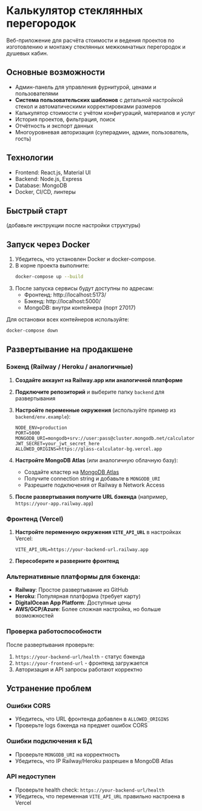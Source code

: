 # Калькулятор стеклянных перегородок

Веб-приложение для расчёта стоимости и ведения проектов по изготовлению и монтажу стеклянных межкомнатных перегородок и душевых кабин.

## Основные возможности

- Админ-панель для управления фурнитурой, ценами и пользователями
- **Система пользовательских шаблонов** с детальной настройкой стекол и автоматическими корректировками размеров
- Калькулятор стоимости с учётом конфигураций, материалов и услуг
- История проектов, фильтрация, поиск
- Отчётность и экспорт данных
- Многоуровневая авторизация (суперадмин, админ, пользователь, гость)

## Технологии

- Frontend: React.js, Material UI
- Backend: Node.js, Express
- Database: MongoDB
- Docker, CI/CD, линтеры

## Быстрый старт

(добавьте инструкции после настройки структуры)

## Запуск через Docker

1. Убедитесь, что установлен Docker и docker-compose.
2. В корне проекта выполните:
   ```sh
   docker-compose up --build
   ```
3. После запуска сервисы будут доступны по адресам:
   - Фронтенд: http://localhost:5173/
   - Бэкенд: http://localhost:5000/
   - MongoDB: внутри контейнера (порт 27017)

Для остановки всех контейнеров используйте:

```sh
docker-compose down
```

## Развертывание на продакшене

### Бэкенд (Railway / Heroku / аналогичные)

1. **Создайте аккаунт на Railway.app или аналогичной платформе**

2. **Подключите репозиторий** и выберите папку `backend` для развертывания

3. **Настройте переменные окружения** (используйте пример из `backend/env.example`):

   ```
   NODE_ENV=production
   PORT=5000
   MONGODB_URI=mongodb+srv://user:pass@cluster.mongodb.net/calculator
   JWT_SECRET=your_jwt_secret_here
   ALLOWED_ORIGINS=https://glass-calculator-bg.vercel.app
   ```

4. **Настройте MongoDB Atlas** (или аналогичную облачную базу):

   - Создайте кластер на [MongoDB Atlas](https://cloud.mongodb.com/)
   - Получите connection string и добавьте в `MONGODB_URI`
   - Разрешите подключения от Railway в Network Access

5. **После развертывания получите URL бэкенда** (например, `https://your-app.railway.app`)

### Фронтенд (Vercel)

1. **Настройте переменную окружения `VITE_API_URL`** в настройках Vercel:

   ```
   VITE_API_URL=https://your-backend-url.railway.app
   ```

2. **Пересоберите и разверните фронтенд**

### Альтернативные платформы для бэкенда:

- **Railway**: Простое развертывание из GitHub
- **Heroku**: Популярная платформа (требует карту)
- **DigitalOcean App Platform**: Доступные цены
- **AWS/GCP/Azure**: Более сложная настройка, но больше возможностей

### Проверка работоспособности

После развертывания проверьте:

1. `https://your-backend-url/health` - статус бэкенда
2. `https://your-frontend-url` - фронтенд загружается
3. Авторизация и API запросы работают корректно

## Устранение проблем

### Ошибки CORS

- Убедитесь, что URL фронтенда добавлен в `ALLOWED_ORIGINS`
- Проверьте logs бэкенда на предмет ошибок CORS

### Ошибки подключения к БД

- Проверьте `MONGODB_URI` на корректность
- Убедитесь, что IP Railway/Heroku разрешен в MongoDB Atlas

### API недоступен

- Проверьте health check: `https://your-backend-url/health`
- Убедитесь, что переменная `VITE_API_URL` правильно настроена в Vercel
